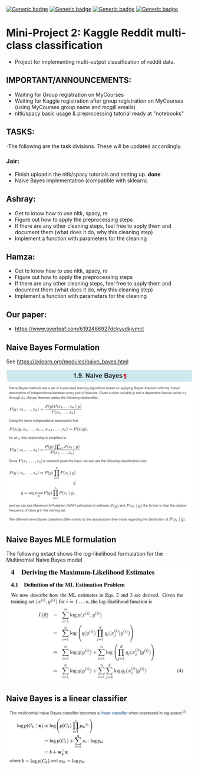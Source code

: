 [![Generic badge](https://img.shields.io/badge/Reddit_Classification-Building-blue.svg)](https://shields.io/)
[![Generic badge](https://img.shields.io/badge/Contributors-3-<COLOR>.svg)](https://shields.io/)
[![Generic badge](https://img.shields.io/badge/COMP551-Applied_Machine_Learning-red.svg)](https://shields.io/)
[![Generic badge](https://img.shields.io/badge/Neat_level-OVER_8000-green.svg)](https://shields.io/)



# Mini-Project 2: Kaggle Reddit multi-class classification
- Project for implementing multi-output classification of reddit data. 

## IMPORTANT/ANNOUNCEMENTS:  
- Waiting for Group registration on MyCourses 
- Waiting for Kaggle registration after group registration on MyCourses (using MyCourses group name and mcgill emails) 
- nltk/spacy basic usage &  preprocessing tutorial ready at "notebooks"

## TASKS: 
-The following are the task divisions. These will be updated accordingly. 

### Jair: 
- Finish uploadin the nltk/spacy tutorials and setting up. **done**
- Naive Bayes implementation (compatible with sklearn). 

## Ashray: 
- Get to know how to use nltk, spacy, re 
- Figure out how to apply the preprocessing steps
- If there are any other cleaning steps, feel free to apply them and document them (what does it do, why this cleaning step) 
- Implement a function with parameters for the cleaning 

## Hamza: 
- Get to know how to use nltk, spacy, re 
- Figure out how to apply the preprocessing steps
- If there are any other cleaning steps, feel free to apply them and document them (what does it do, why this cleaning step) 
- Implement a function with parameters for the cleaning 

## Our paper: 
- https://www.overleaf.com/6192466927dckyydkjvmct

## Naive Bayes Formulation 
See https://sklearn.org/modules/naive_bayes.html

![](figs/Naive_Bayes_formulation.png)

## Naive Bayes MLE formulation 
The following extact shows the log-likelihood formulation for the Multinomial Naive Bayes model 

![](figs/MultinomialNB_MLE_formulation.jpg)

## Naive Bayes is a linear classifier 

![](figs/Naive_Bayes_Linear.jpg)
